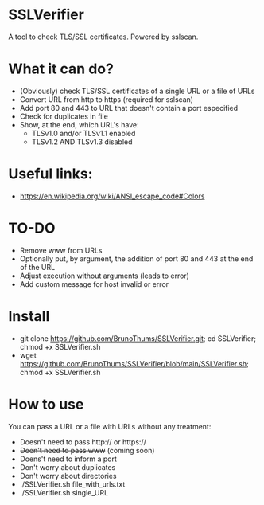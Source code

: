 # SSLVerifier
A tool to check TLS/SSL certificates. Powered by sslscan.

# What it can do?
- (Obviously) check TLS/SSL certificates of a single URL or a file of URLs
- Convert URL from http to https (required for sslscan)
- Add port 80 and 443 to URL that doesn't contain a port especified
- Check for duplicates in file
- Show, at the end, which URL's have:
  - TLSv1.0 and/or TLSv1.1 enabled
  - TLSv1.2 AND TLSv1.3 disabled

# Useful links:
- https://en.wikipedia.org/wiki/ANSI_escape_code#Colors

# TO-DO
- Remove www from URLs
- Optionally put, by argument, the addition of port 80 and 443 at the end of the URL
- Adjust execution without arguments (leads to error)
- Add custom message for host invalid or error

# Install
- git clone https://github.com/BrunoThums/SSLVerifier.git; cd SSLVerifier; chmod +x SSLVerifier.sh
- wget https://github.com/BrunoThums/SSLVerifier/blob/main/SSLVerifier.sh; chmod +x SSLVerifier.sh

# How to use
You can pass a URL or a file with URLs without any treatment:
  - Doesn't need to pass http:// or https://
  - ~~Doen't need to pass www~~ (coming soon)
  - Doens't need to inform a port
  - Don't worry about duplicates
  - Don't worry about directories
- ./SSLVerifier.sh file_with_urls.txt
- ./SSLVerifier.sh single_URL

